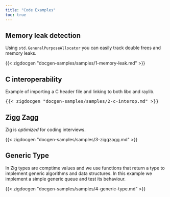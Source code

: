 ```yaml
---
title: "Code Examples"
toc: true
---
```


## Memory leak detection
Using `std.GeneralPurposeAllocator` you can easily track double frees and memory leaks.

{{< zigdocgen "docgen-samples/samples/1-memory-leak.md" >}}


## C interoperability
Example of importing a C header file and linking to both libc and raylib.

<pre>
{{< zigdocgen "docgen-samples/samples/2-c-interop.md" >}}
</pre>


## Zigg Zagg
Zig is *optimized* for coding interviews.

{{< zigdocgen "docgen-samples/samples/3-ziggzagg.md" >}}


## Generic Type
In Zig types are comptime values and we use functions that return a type to implement generic algorithms and data structures. In this example we implement a simple generic queue and test its behaviour.

{{< zigdocgen "docgen-samples/samples/4-generic-type.md" >}}
